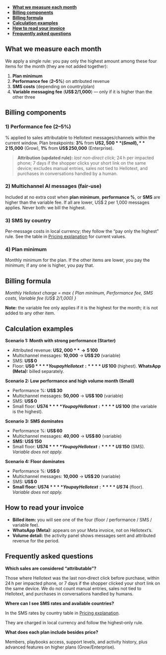 * **[What we measure each month](#what-we-measure-each-month)**
* **[Billing components](#billing-components)**
* **[Billing formula](#billing-formula)**
* **[Calculation examples](#calculation-examples)**
* **[How to read your invoice](#how-to-read-your-invoice)**
* **[Frequently asked questions](#frequently-asked-questions)**

## What we measure each month

We apply a single rule: you pay only the highest amount among these four items for the month (they are not added together):

1. **Plan minimum**
2. **Performance fee** (**2–5%**) on attributed revenue
3. **SMS costs** (depending on country/plan)
4. **Variable messaging fee** (**US$ 2/1,000**) — only if it is higher than the other three

## Billing components

### 1) Performance fee (2–5%)

% applied to sales attributable to Hellotext messages/channels within the current window. Plan breakpoints: **3%** from **US$ 2,500** (Small), **2%** from **US$ 15,000** (Grow), **1%** from **US$ 250,000** (Enterprise).

> **Attribution (updated rule):** *last non‑direct click*; 24 h per impacted phone; 7 days if the shopper clicks your short link on the same device; excludes manual entries, sales not tied to Hellotext, and purchases in conversations handled by a human.

### 2) Multichannel AI messages (fair‑use)

Included at no extra cost when **plan minimum**, **performance %**, or **SMS** are higher than the variable fee. If all are lower, US$ 2 per 1,000 messages applies. Never both: we bill the highest.

### 3) SMS by country

Per‑message costs in local currency; they follow the “pay only the highest” rule. See the table in [Pricing explanation](https://www.hellotext.com/precios#sms) for current values.

### 4) Plan minimum

Monthly minimum for the plan. If the other items are lower, you pay the minimum; if any one is higher, you pay that.

## Billing formula

*Monthly Hellotext charge = max { Plan minimum, Performance fee,
SMS costs, Variable fee (US$ 2/1,000) }*

<div class="note">
<strong>Note:</strong> the variable fee only applies if it is the highest for the month; it is not added to any other item. 
</div>

## Calculation examples

**Scenario 1: Month with strong performance (Starter)**

* Attributed revenue: **US$ 2,000** → 5% = **US$ 100**
* Multichannel messages: **10,000** → **US$ 20** (variable)
* SMS: **US$ 0**
* Floor: **US$ 0**
  **You pay Hellotext:** **US$ 100** (highest). **WhatsApp (Meta):** billed separately.

**Scenario 2:  Low performance and high volume month (Small)**

* Performance %: **US$ 30**
* Multichannel messages: **50,000** → **US$ 100** (variable)
* SMS: **US$ 0**
* Small floor: **US$ 74**
  **You pay Hellotext:** **US$ 100** (the variable is the highest).

**Scenario 3:  SMS dominates**

* Performance %: **US$ 60**
* Multichannel messages: **40,000** → **US$ 80** (variable)
* **SMS: US$ 150**
* Small floor: **US$ 74**
  **You pay Hellotext:** **US$ 150** (SMS). *Variable does not apply.*

**Scenario 4:  Floor dominates**

* Performance %: **US$ 0**
* Multichannel messages: **10,000** → **US$ 20** (variable)
* SMS: **US$ 0**
* **Small floor: US$ 74**
  **You pay Hellotext:** **US$ 74** (floor). *Variable does not apply.*

## How to read your invoice

* **Billed item:** you will see one of the four (floor / performance / SMS / variable fee).
* **WhatsApp (Meta):** appears on your Meta invoice, not on Hellotext’s.
* **Volume detail:** the activity panel shows messages sent and attributed revenue for the period.

## Frequently asked questions

**Which sales are considered “attributable”?**

Those where Hellotext was the last non‑direct click before purchase, within 24 h per impacted phone, or 7 days if the shopper clicked your short link on the same device. We do not count manual entries, sales not tied to Hellotext, and purchases in conversations handled by humans.

**Where can I see SMS rates and available countries?**

In the SMS rates by country table in [Pricing explanation](https://www.hellotext.com/precios).

They are charged in local currency and follow the highest‑only rule.

**What does each plan include besides price?**

Members, playbooks access, support levels, and activity history, plus advanced features on higher plans (Grow/Enterprise).
